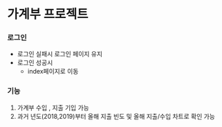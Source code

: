 # 가계부 프로젝트

### 로그인
* 로그인 실패시 로그인 페이지 유지
* 로그인 성공시
  - index페이지로 이동
  
### 기능
1. 가계부 수입 , 지출 기입 가능
2. 과거 년도(2018,2019)부터 올해 지출 빈도 및 올해 지출/수입 차트로 확인 가능
